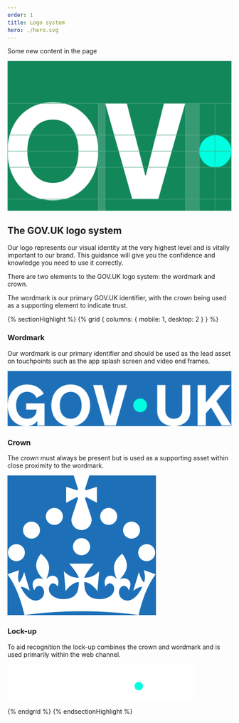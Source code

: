 ```yaml
---
order: 1
title: Logo system
hero: ./hero.svg
---
```


Some new content in the page

<div class="hero">

![TODO](./hero.svg)

</div>

## The GOV.UK logo system

Our logo represents our visual identity at the very highest level and is vitally important to our brand. This guidance will give you the confidence and knowledge you need to use it correctly.

There are two elements to the GOV.UK logo system: the wordmark and crown.

The wordmark is our primary GOV.UK identifier, with the crown being used as a supporting element to indicate trust.

{% sectionHighlight %}
{% grid { columns: { mobile: 1, desktop: 2 } } %}

<div>

### Wordmark

Our wordmark is our primary identifier and should be used as the lead asset on touchpoints such as the app splash screen and video end frames.

</div>

<div class="flex-end flex-center">

![The wordmark for "GOV.UK". The dot is centred vertically and coloured in accent teal.](./logo-elements/wordmark.svg)

</div>
<div class="border-white">

### Crown

The crown must always be present but is used as a supporting asset within close proximity to the wordmark.

</div>

<div class="flex-end flex-center border-white">

![The crown element of the GOV.UK logo.](./logo-elements/crown.svg)

</div>
<div class="border-white">

### Lock-up

To aid recognition the lock-up combines the crown and wordmark and is used primarily within the web channel.

</div>

<div class="flex-end flex-center border-white">

![The lock-up of the crown and GOV.UK wordmark shown together.](./logo-elements/lockup.svg)

</div>

{% endgrid %}
{% endsectionHighlight %}
